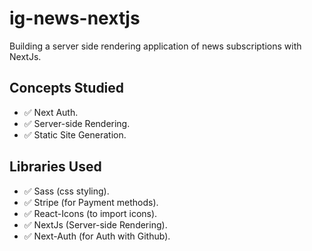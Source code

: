 # ig-news-nextjs
Building a server side rendering application of news subscriptions with NextJs.

## Concepts Studied 
- ✅ Next Auth.
- ✅ Server-side Rendering.
- ✅ Static Site Generation.
## Libraries Used
- ✅ Sass (css styling).
- ✅ Stripe (for Payment methods).
- ✅ React-Icons (to import icons).
- ✅ NextJs (Server-side Rendering).
- ✅ Next-Auth (for Auth with Github).
